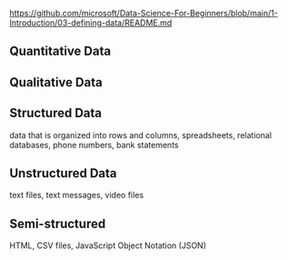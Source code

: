 

https://github.com/microsoft/Data-Science-For-Beginners/blob/main/1-Introduction/03-defining-data/README.md

## Quantitative Data

## Qualitative Data

## Structured Data
data that is organized into rows and columns, spreadsheets, relational databases, phone numbers, bank statements

## Unstructured Data
text files, text messages, video files

## Semi-structured
HTML, CSV files, JavaScript Object Notation (JSON)